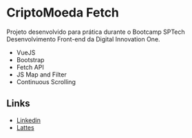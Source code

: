 # CriptoMoeda Fetch
Projeto desenvolvido para prática durante o Bootcamp SPTech Desenvolvimento Front-end da Digital Innovation One.

* VueJS
* Bootstrap
* Fetch API
* JS Map and Filter
* Continuous Scrolling


## Links
* [Linkedin](https://www.linkedin.com/in/paulhenriquev/)
* [Lattes](http://lattes.cnpq.br/1994196517067630)

